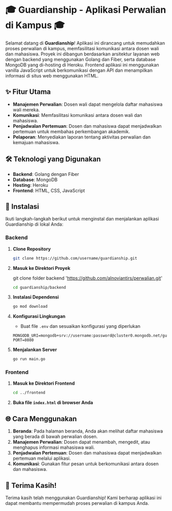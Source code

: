 # 🎓 Guardianship - Aplikasi Perwalian di Kampus 🎓

Selamat datang di **Guardianship**! Aplikasi ini dirancang untuk memudahkan proses perwalian di kampus, memfasilitasi komunikasi antara dosen wali dan mahasiswa. Proyek ini dibangun berdasarkan arsitektur layanan web dengan backend yang menggunakan Golang dan Fiber, serta database MongoDB yang di-hosting di Heroku. Frontend aplikasi ini menggunakan vanilla JavaScript untuk berkomunikasi dengan API dan menampilkan informasi di situs web menggunakan HTML.

## ✨ Fitur Utama

- **Manajemen Perwalian**: Dosen wali dapat mengelola daftar mahasiswa wali mereka.
- **Komunikasi**: Memfasilitasi komunikasi antara dosen wali dan mahasiswa.
- **Penjadwalan Pertemuan**: Dosen dan mahasiswa dapat menjadwalkan pertemuan untuk membahas perkembangan akademik.
- **Pelaporan**: Menyediakan laporan tentang aktivitas perwalian dan kemajuan mahasiswa.

## 🛠️ Teknologi yang Digunakan

- **Backend**: Golang dengan Fiber
- **Database**: MongoDB
- **Hosting**: Heroku
- **Frontend**: HTML, CSS, JavaScript

## 🚀 Instalasi

Ikuti langkah-langkah berikut untuk menginstal dan menjalankan aplikasi Guardianship di lokal Anda:

### Backend

1. **Clone Repository**

   ```bash
   git clone https://github.com/username/guardianship.git
   ```

2. **Masuk ke Direktori Proyek**

   git clone folder backend 'https://github.com/alnoviantirs/perwalian.git'

   ```bash
   cd guardianship/backend
   ```

3. **Instalasi Dependensi**

   ```bash
   go mod download
   ```

4. **Konfigurasi Lingkungan**

   - Buat file `.env` dan sesuaikan konfigurasi yang diperlukan

   ```env
   MONGODB_URI=mongodb+srv://username:password@cluster0.mongodb.net/guardianship
   PORT=8080
   ```

5. **Menjalankan Server**
   ```bash
   go run main.go
   ```

### Frontend

1. **Masuk ke Direktori Frontend**

   ```bash
   cd ../frontend
   ```

2. **Buka file `index.html` di browser Anda**

## 🌐 Cara Menggunakan

1. **Beranda**: Pada halaman beranda, Anda akan melihat daftar mahasiswa yang berada di bawah perwalian dosen.
2. **Manajemen Perwalian**: Dosen dapat menambah, mengedit, atau menghapus informasi mahasiswa wali.
3. **Penjadwalan Pertemuan**: Dosen dan mahasiswa dapat menjadwalkan pertemuan melalui aplikasi.
4. **Komunikasi**: Gunakan fitur pesan untuk berkomunikasi antara dosen dan mahasiswa.

## 🎉 Terima Kasih!

Terima kasih telah menggunakan Guardianship! Kami berharap aplikasi ini dapat membantu mempermudah proses perwalian di kampus Anda.

